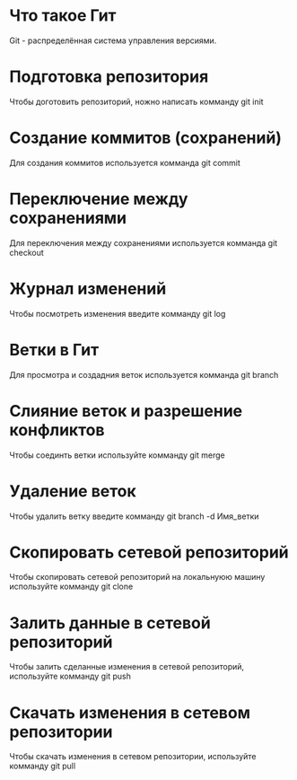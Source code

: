 # Что такое Гит
Git - распределённая система управления версиями.
# Подготовка репозитория
Чтобы доготовить репозиторий, ножно написать комманду git init
# Создание коммитов (сохранений)
Для создания коммитов используется комманда git commit
# Переключение между сохранениями
Для переключения между сохранениями используется комманда git checkout
# Журнал изменений
Чтобы посмотреть изменения введите комманду git log
# Ветки в Гит
Для просмотра и создадния веток используется комманда git branch
# Слияние веток и разрешение конфликтов
Чтобы соединть ветки используйте комманду git merge
# Удаление веток  
Чтобы удалить ветку введите комманду git branch -d Имя_ветки  
# Скопировать сетевой репозиторий   
Чтобы скопировать сетевой репозиторий на локальнуюю машину используйте комманду git clone
# Залить данные в сетевой репозиторий
Чтобы залить сделанные изменения в сетевой репозиторий, используйте комманду git push
# Скачать изменения в сетевом репозитории
Чтобы скачать изменения в сетевом репозитории, используйте комманду git pull